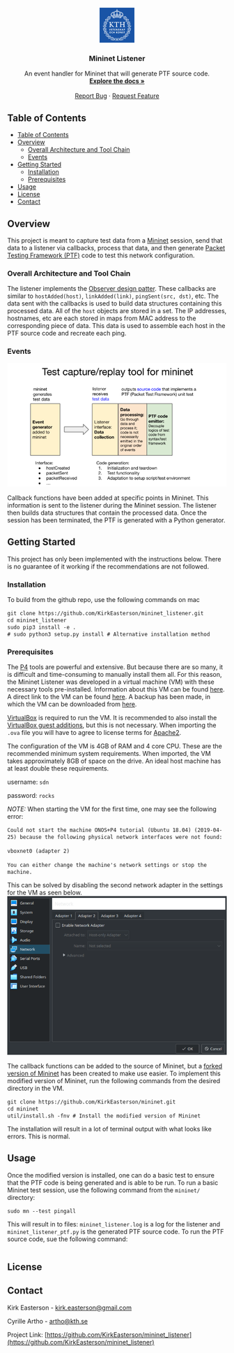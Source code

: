 <!-- PROJECT LOGO -->
<p align="center">
  <a href="https://github.com/kirkeasterson/mininet_listener">
    <img src="images/kth.png" alt="Logo" width="80" height="80">
  </a>

  <h3 align="center">Mininet Listener</h3>

  <p align="center">
    An event handler for <ahref="https://github.com/mininet/mininet">Mininet</a> that will generate PTF source code.
    <br />
    <a href="https://github.com/kirkeasterson/mininet_listener"><strong>Explore the docs »</strong></a>
    <br />
    <br />
    <a href="https://github.com/kirkeasterson/mininet_listener/issues">Report Bug</a>
    ·
    <a href="https://github.com/kirkeasterson/mininet_listener/issues">Request Feature</a>
  </p>
</p>

<!-- TABLE OF CONTENTS -->
## Table of Contents
- [Table of Contents](#table-of-contents)
- [Overview](#overview)
  - [Overall Architecture and Tool Chain](#overall-architecture-and-tool-chain)
  - [Events](#events)
- [Getting Started](#getting-started)
  - [Installation](#installation)
  - [Prerequisites](#prerequisites)
- [Usage](#usage)
- [License](#license)
- [Contact](#contact)



<!-- OVERVIEW -->
## Overview

This project is meant to capture test data from a [Mininet](https://github.com/mininet/mininet) session, send that data to a listener via callbacks, process that data, and then generate [Packet Testing Framework (PTF)](https://github.com/p4lang/ptf) code to test this network configuration.


### Overall Architecture and Tool Chain
The listener implements the [Observer design patter](https://en.wikipedia.org/wiki/Observer_pattern). These callbacks are similar to `hostAdded(host)`, `linkAdded(link)`, `pingSent(src, dst)`, etc. The data sent with the callbacks is used to build data structures containing this processed data. All of the `host` objects are stored in a set. The IP addresses, hostnames, etc are each stored in maps from MAC address to the corresponding piece of data. This data is used to assemble each host in the PTF source code and recreate each ping.

### Events

![overall-architecture](./images/overall_architecture.png)

Callback functions have been added at specific points in Mininet. This information is sent to the listener during the Mininet session. The listener then builds data structures that contain the processed data. Once the session has been terminated, the PTF is generated with a Python generator.



<!-- GETTING STARTED -->
## Getting Started

This project has only been implemented with the instructions below. There is no guarantee of it working if the recommendations are not followed.

### Installation

To build from the github repo, use the following commands on mac
```
git clone https://github.com/KirkEasterson/mininet_listener.git
cd mininet_listener
sudo pip3 install -e .
# sudo python3 setup.py install # Alternative installation method
```


### Prerequisites

The [P4](https://p4.org/) tools are powerful and extensive. But because there are so many, it is difficult and time-consuming to manually install them all. For this reason, the Mininet Listener was developed in a virtual machine (VM) with these necessary tools pre-installed. Information about this VM can be found [here](https://p4.org/events/2019-04-30-p4-developer-day/#virtual-machine-1). A direct link to the VM can be found [here](https://bit.ly/p4d2-spring19-adv-vm-2). A backup has been made, in which the VM can be downloaded from [here](https://drive.google.com/uc?export=view&id=1usaNzBZQzvkC4IPQk9VYr8MHaXwRN__v).

[VirtualBox](https://www.virtualbox.org/) is required to run the VM. It is recommended to also install the [VirtualBox guest additions](https://www.virtualbox.org/manual/ch04.html), but this is not necessary. When importing the `.ova` file you will have to agree to license terms for [Apache2](https://ubuntu.com/server/docs/web-servers-apache).

The configuration of the VM is 4GB of RAM and 4 core CPU. These are the recommended minimum system requirements. When imported, the VM takes approximately 8GB of space on the drive. An ideal host machine has at least double these requirements.

username: `sdn`

password: `rocks`

*NOTE:*
When starting the VM for the first time, one may see the following error:
```
Could not start the machine ONOS+P4 tutorial (Ubuntu 18.04) (2019-04-25) because the following physical network interfaces were not found:

vboxnet0 (adapter 2)

You can either change the machine's network settings or stop the machine.
```
This can be solved by disabling the second network adapter in the settings for the VM as seen below.
![disable_second_network_adapter](./images/disable_second_network_adapter.png)

The callback functions can be added to the source of Mininet, but a [forked version of Mininet](https://github.com/KirkEasterson/mininet) has been created to make use easier. To implement this modified version of Mininet, run the following commands from the desired directory in the VM.

```
git clone https://github.com/KirkEasterson/mininet.git
cd mininet
util/install.sh -fnv # Install the modified version of Mininet
```
The installation will result in a lot of terminal output with what looks like errors. This is normal.

<!-- USAGE -->
## Usage

Once the modified version is installed, one can do a basic test to ensure that the PTF code is being generated and is able to be run. To run a basic Mininet test session, use the following command from the `mininet/` directory:
```
sudo mn --test pingall
```
This will result in to files: `mininet_listener.log` is a log for the listener and `mininet_listener_ptf.py` is the generated PTF source code. To run the PTF source code, sue the following command:
```
```




<!-- LICENSE -->
## License



<!-- CONTACT -->
## Contact

Kirk Easterson - kirk.easterson@gmail.com

Cyrille Artho - artho@kth.se

Project Link: [https://github.com/KirkEasterson/mininet_listener](https://github.com/KirkEasterson/mininet_listener)
